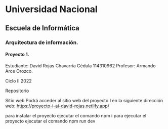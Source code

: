 # Universidad Nacional 
## Escuela de Informática 
### Arquitectura de información.

#### Proyecto 1.

Estudiante: 
David Rojas Chavarría
Cédula
114310962
Profesor:
Armando Arce Orozco.

Ciclo II 2022

Repositorio

Sitio web
Podrá acceder al sitio web del proyecto I en la siguiente dirección web:
	https://proyecto-i-ai-david-rojas.netlify.app/
	
para instalar el proyecto ejecutar el comando
npm i
 para ejecutar el proyecto ejecutar el comando 
npm run dev